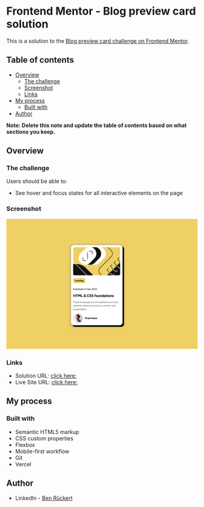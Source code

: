 # Frontend Mentor - Blog preview card solution

This is a solution to the [Blog preview card challenge on Frontend Mentor](https://www.frontendmentor.io/challenges/blog-preview-card-ckPaj01IcS).

## Table of contents

- [Overview](#overview)
  - [The challenge](#the-challenge)
  - [Screenshot](#screenshot)
  - [Links](#links)
- [My process](#my-process)
  - [Built with](#built-with)
- [Author](#author)

**Note: Delete this note and update the table of contents based on what sections you keep.**

## Overview

### The challenge

Users should be able to:

- See hover and focus states for all interactive elements on the page

### Screenshot

![](./blog-screenshot.png)


### Links

- Solution URL: [click here:](https://www.frontendmentor.io/challenges/blog-preview-card-ckPaj01IcS)
- Live Site URL: [click here:](https://blog-preview-card-rosy-tau.vercel.app/)

## My process

### Built with

- Semantic HTML5 markup
- CSS custom properties
- Flexbox
- Mobile-first workflow
- Git
- Vercel


## Author

- LinkedIn - [Ben Rückert](https://www.linkedin.com/in/benrueckert/)
